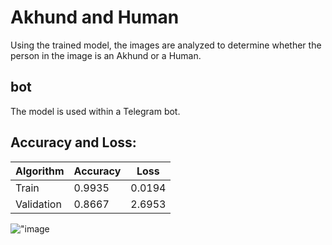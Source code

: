 # Akhund and Human
Using the trained model, the images are analyzed to determine whether the person in the image is an Akhund or a Human.

## bot
The model is used within a Telegram bot.

## Accuracy and Loss:

|Algorithm|Accuracy|Loss|
|---------|--------|----|
|Train|0.9935|0.0194|
|Validation|0.8667|2.6953|


!["image]()